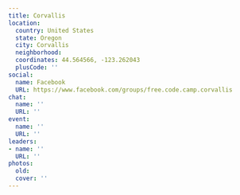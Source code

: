 ```yaml
---
title: Corvallis
location:
  country: United States
  state: Oregon
  city: Corvallis
  neighborhood: 
  coordinates: 44.564566, -123.262043
  plusCode: ''
social:
  name: Facebook
  URL: https://www.facebook.com/groups/free.code.camp.corvallis
chat:
  name: ''
  URL: ''
event:
  name: ''
  URL: ''
leaders:
- name: ''
  URL: ''
photos:
  old: 
  cover: ''
---
```

